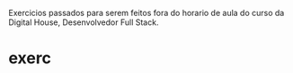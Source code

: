 Exercicios passados para serem feitos fora do horario de aula do curso da Digital House, Desenvolvedor Full Stack.
# exerc

